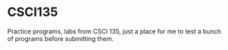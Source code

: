 # CSCI135

Practice programs, labs from CSCI 135, just a place for me to test a bunch of programs before submitting them.
